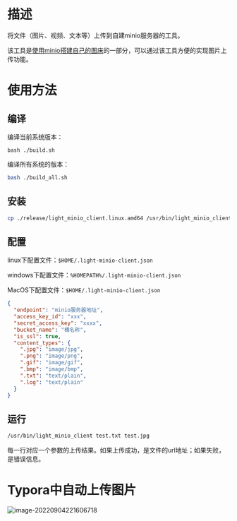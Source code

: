 # 描述

将文件（图片、视频、文本等）上传到自建minio服务器的工具。

该工具是[使用minio搭建自己的图床](https://blog.mydata.top/index.php/56.html)的一部分，可以通过该工具方便的实现图片上传功能。

# 使用方法

## 编译

编译当前系统版本：

```shell
bash ./build.sh
```

编译所有系统的版本：

```bash
bash ./build_all.sh
```



## 安装

```bash
cp ./release/light_minio_client.linux.amd64 /usr/bin/light_minio_client
```

## 配置

linux下配置文件：`$HOME/.light-minio-client.json`

windows下配置文件：`%HOMEPATH%/.light-minio-client.json`

MacOS下配置文件：`$HOME/.light-minio-client.json`

```json
{
  "endpoint": "minio服务器地址",
  "access_key_id": "xxx",
  "secret_access_key": "xxxx",
  "bucket_name": "桶名称",
  "is_ssl": true,
  "content_types": {
    ".jpg": "image/jpg",
    ".png": "image/png",
    ".gif": "image/gif",
    ".bmp": "image/bmp",
    ".txt": "text/plain",
    ".log": "text/plain"
  }
}
```



## 运行

```bash
/usr/bin/light_minio_client test.txt test.jpg
```

每一行对应一个参数的上传结果。如果上传成功，是文件的url地址；如果失败，是错误信息。

# Typora中自动上传图片

![image-20220904221606718](https://home.mydata.top:8684/blog/20220904221606-image-20220904221606718.png)